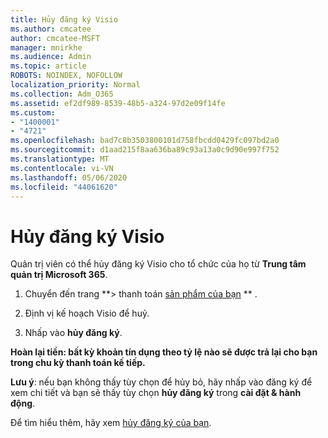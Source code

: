 ```yaml
---
title: Hủy đăng ký Visio
ms.author: cmcatee
author: cmcatee-MSFT
manager: mnirkhe
ms.audience: Admin
ms.topic: article
ROBOTS: NOINDEX, NOFOLLOW
localization_priority: Normal
ms.collection: Adm_O365
ms.assetid: ef2df989-8539-48b5-a324-97d2e09f14fe
ms.custom:
- "1400001"
- "4721"
ms.openlocfilehash: bad7c8b3503800101d758fbcdd0429fc097bd2a0
ms.sourcegitcommit: d1aad215f8aa636ba89c93a13a0c9d90e997f752
ms.translationtype: MT
ms.contentlocale: vi-VN
ms.lasthandoff: 05/06/2020
ms.locfileid: "44061620"
---
```

# <a name="cancel-visio-subscription"></a>Hủy đăng ký Visio

Quản trị viên có thể hủy đăng ký Visio cho tổ chức của họ từ **Trung tâm quản trị Microsoft 365**.

1. Chuyển đến trang **> thanh toán [sản phẩm của bạn](https://go.microsoft.com/fwlink/p/?linkid=842054) ** .

2. Định vị kế hoạch Visio để huỷ.

3. Nhấp vào **hủy đăng ký**.

**Hoàn lại tiền: bất kỳ khoản tín dụng theo tỷ lệ nào sẽ được trả lại cho bạn trong chu kỳ thanh toán kế tiếp.**

**Lưu ý**: nếu bạn không thấy tùy chọn để hủy bỏ, hãy nhấp vào đăng ký để xem chi tiết và bạn sẽ thấy tùy chọn **hủy đăng ký** trong **cài đặt & hành động**.

Để tìm hiểu thêm, hãy xem [hủy đăng ký của bạn](https://docs.microsoft.com/microsoft-365/commerce/subscriptions/cancel-your-subscription).
